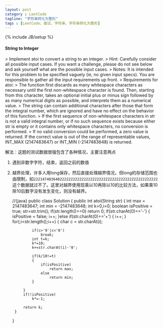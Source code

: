 ```yaml
---
layout: post
category : LeetCode
tagline: "字符串转化为整形"
tags : [LeetCode，面试，字符串，字符串转化为整形]
---
```

{% include JB/setup %}

<h4 id="String-to-Integer">String to Integer</h4>
>
Implement atoi to convert a string to an integer.
>
Hint: Carefully consider all possible input cases. If you want a challenge, please do not see below and ask yourself what are the possible input cases.
>
Notes: It is intended for this problem to be specified vaguely (ie, no given input specs). You are responsible to gather all the input requirements up front.
>
Requirements for atoi:
>
The function first discards as many whitespace characters as necessary until the first non-whitespace character is found. Then, starting from this character, takes an optional initial plus or minus sign followed by as many numerical digits as possible, and interprets them as a numerical value.
>
The string can contain additional characters after those that form the integral number, which are ignored and have no effect on the behavior of this function.
>
If the first sequence of non-whitespace characters in str is not a valid integral number, or if no such sequence exists because either str is empty or it contains only whitespace characters, no conversion is performed.
>
If no valid conversion could be performed, a zero value is returned. If the correct value is out of the range of representable values, INT_MAX (2147483647) or INT_MIN (-2147483648) is returned.




解法：这题的测试数据很强包含了各种情况，主要注意两点
1. 遇到非数字字符，结束，返回之前的数值
2. 越界处理，许多人用long保存，然后直接处理越界情况，但long的存储范围也由限制，如`222147483648222222222222222222222222222222222222222222222`这个数据就过不了。这里对越界使用现乘以10再除以10的比较方法，如果乘10除10后数字没有发生变化，则没有越界。


	//{java}
	public class Solution {
	    public int atoi(String str) {
	        int max = 2147483647;
	        int min = -2147483648;
	        int k=0,i=0;
	        boolean isPositive = true;
	        str=str.trim();
	        if(str.length()==0)
	            return 0;
	        if(str.charAt(0)=='-')
	        {
	            isPositive = false;
	            i++;
	        }else if(str.charAt(0)=='+')
	        {
	            i++;
	        }
	        for(;i<str.length();i++)
	        {
	            char c = str.charAt(i);
	
	            if(c>'9'|c<'0')
	                break;
	            int t=k;
	            k*=10;
	            k+=str.charAt(i)-'0';
	              
	            if(k/10!=t)
	            {
	                if(isPositive)
	                    return max;
	                else
	                    return min;
	            }
	        
	        }      
	        if(!isPositive)
	            k*=-1;
	        
	        return k;
	    }
	}
	